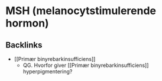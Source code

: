 # MSH (melanocytstimulerende hormon)

## Backlinks
* [[Primær binyrebarkinsufficiens]]
	* QG. Hvorfor giver [[Primær binyrebarkinsufficiens]] hyperpigmentering?

<!-- {BearID:9BDA1730-C5BA-4CA5-8429-8C663AB37E3A-3348-0000057501D66B88} -->
